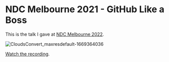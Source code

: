 # NDC Melbourne 2021 - GitHub Like a Boss

This is the talk I gave at [NDC Melbourne 2022](https://www.youtube.com/watch?v=czC2DcTHYxY&ab_channel=NDCConferences).

![CloudsConvert_maxresdefault-1669364036](https://user-images.githubusercontent.com/36594527/203933779-34e8d00f-7ac7-47b2-85a6-7e7a8a66b138.jpg)

[Watch the recording](https://www.youtube.com/watch?v=XjFgjBavPmI&ab_channel=NDCConferences).

